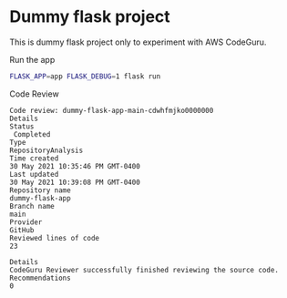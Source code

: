 # Dummy flask project

This is dummy flask project only to experiment with AWS CodeGuru.

Run the app
```bash
FLASK_APP=app FLASK_DEBUG=1 flask run
```

Code Review
```
Code review: dummy-flask-app-main-cdwhfmjko0000000
Details
Status
 Completed
Type
RepositoryAnalysis
Time created
30 May 2021 10:35:46 PM GMT-0400
Last updated
30 May 2021 10:39:08 PM GMT-0400
Repository name
dummy-flask-app 
Branch name
main 
Provider
GitHub
Reviewed lines of code
23

Details
CodeGuru Reviewer successfully finished reviewing the source code.
Recommendations
0
```